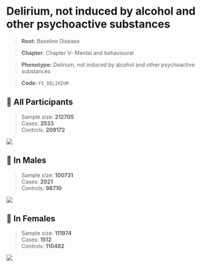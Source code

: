 # Delirium, not induced by alcohol and other psychoactive substances

> **Root:** Baseline Disease  

> **Chapter:** Chapter V- Mental and behavioural  

> **Phenotype:** Delirium, not induced by alcohol and other psychoactive substances  

> **Code:** `F5_DELIRIUM`

## 🧪 All Participants  
> Sample size: **212705**  
> Cases: **3533**  
> Controls: **209172**
<img src="/Disease/Figures/ALL/Incidence/F5_DELIRIUM.png"/>
<CsvTable src="/Disease/Data/ALL/Incidence/COX_F5_DELIRIUM.csv" label="🔍 View full results" />

## 👨 In Males  
> Sample size: **100731**  
> Cases: **2021**  
> Controls: **98710**
<img src="/Disease/Figures/Male/Incidence/F5_DELIRIUM.png"/>
<CsvTable src="/Disease/Data/Male/Incidence/COX_F5_DELIRIUM.csv" label="🔍 View full results" />

## 👩 In Females  
> Sample size: **111974**  
> Cases: **1512**  
> Controls: **110462**
<img src="/Disease/Figures/Female/Incidence/F5_DELIRIUM.png"/>
<CsvTable src="/Disease/Data/Female/Incidence/COX_F5_DELIRIUM.csv" label="🔍 View full results" />
